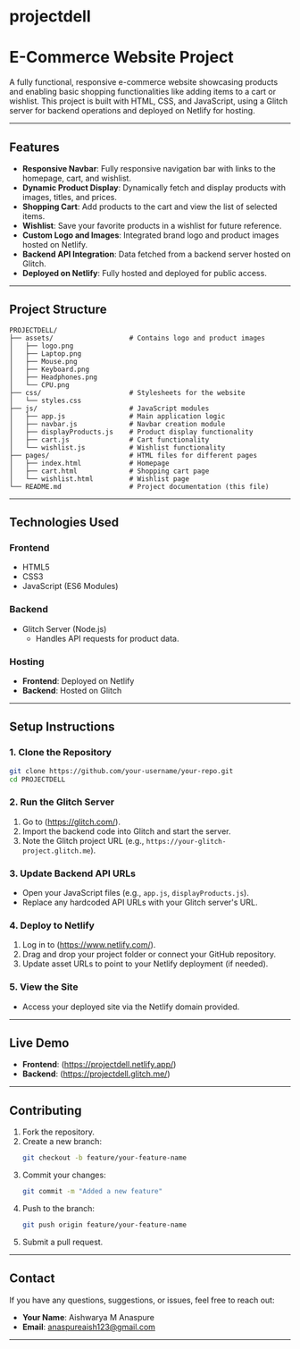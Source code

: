 # projectdell
# **E-Commerce Website Project**

A fully functional, responsive e-commerce website showcasing products and enabling basic shopping functionalities like adding items to a cart or wishlist. This project is built with HTML, CSS, and JavaScript, using a Glitch server for backend operations and deployed on Netlify for hosting.

---

## **Features**

- **Responsive Navbar**: Fully responsive navigation bar with links to the homepage, cart, and wishlist.
- **Dynamic Product Display**: Dynamically fetch and display products with images, titles, and prices.
- **Shopping Cart**: Add products to the cart and view the list of selected items.
- **Wishlist**: Save your favorite products in a wishlist for future reference.
- **Custom Logo and Images**: Integrated brand logo and product images hosted on Netlify.
- **Backend API Integration**: Data fetched from a backend server hosted on Glitch.
- **Deployed on Netlify**: Fully hosted and deployed for public access.

---

## **Project Structure**

```
PROJECTDELL/
├── assets/                   # Contains logo and product images
│   ├── logo.png
│   ├── Laptop.png
│   ├── Mouse.png
│   ├── Keyboard.png
│   ├── Headphones.png
│   └── CPU.png
├── css/                      # Stylesheets for the website
│   └── styles.css
├── js/                       # JavaScript modules
│   ├── app.js                # Main application logic
│   ├── navbar.js             # Navbar creation module
│   ├── displayProducts.js    # Product display functionality
│   ├── cart.js               # Cart functionality
│   └── wishlist.js           # Wishlist functionality
├── pages/                    # HTML files for different pages
│   ├── index.html            # Homepage
│   ├── cart.html             # Shopping cart page
│   └── wishlist.html         # Wishlist page
└── README.md                 # Project documentation (this file)
```

---

## **Technologies Used**

### **Frontend**
- HTML5
- CSS3
- JavaScript (ES6 Modules)

### **Backend**
- Glitch Server (Node.js)
  - Handles API requests for product data.

### **Hosting**
- **Frontend**: Deployed on Netlify
- **Backend**: Hosted on Glitch

---

## **Setup Instructions**

### **1. Clone the Repository**
```bash
git clone https://github.com/your-username/your-repo.git
cd PROJECTDELL
```

### **2. Run the Glitch Server**
1. Go to (https://glitch.com/).
2. Import the backend code into Glitch and start the server.
3. Note the Glitch project URL (e.g., `https://your-glitch-project.glitch.me`).

### **3. Update Backend API URLs**
- Open your JavaScript files (e.g., `app.js`, `displayProducts.js`).
- Replace any hardcoded API URLs with your Glitch server's URL.

### **4. Deploy to Netlify**
1. Log in to (https://www.netlify.com/).
2. Drag and drop your project folder or connect your GitHub repository.
3. Update asset URLs to point to your Netlify deployment (if needed).

### **5. View the Site**
- Access your deployed site via the Netlify domain provided.

---

## **Live Demo**

- **Frontend**: (https://projectdell.netlify.app/)
- **Backend**: (https://projectdell.glitch.me/)

---

## **Contributing**

1. Fork the repository.
2. Create a new branch:
   ```bash
   git checkout -b feature/your-feature-name
   ```
3. Commit your changes:
   ```bash
   git commit -m "Added a new feature"
   ```
4. Push to the branch:
   ```bash
   git push origin feature/your-feature-name
   ```
5. Submit a pull request.

---


## **Contact**

If you have any questions, suggestions, or issues, feel free to reach out:

- **Your Name**: Aishwarya M Anaspure
- **Email**: anaspureaish123@gmail.com

---

